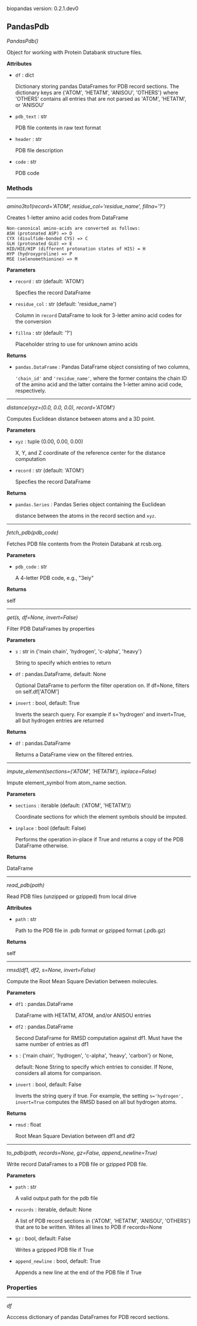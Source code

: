 biopandas version: 0.2.1.dev0
## PandasPdb

*PandasPdb()*

Object for working with Protein Databank structure files.

**Attributes**

- `df` : dict

    Dictionary storing pandas DataFrames for PDB record sections.
    The dictionary keys are {'ATOM', 'HETATM', 'ANISOU', 'OTHERS'}
    where 'OTHERS' contains all entries that are not parsed as
    'ATOM', 'HETATM', or 'ANISOU'


- `pdb_text` : str

    PDB file contents in raw text format


- `header` : str

    PDB file description


- `code` : str

    PDB code

### Methods

<hr>

*amino3to1(record='ATOM', residue_col='residue_name', fillna='?')*

Creates 1-letter amino acid codes from DataFrame

    Non-canonical amino-acids are converted as follows:
    ASH (protonated ASP) => D
    CYX (disulfide-bonded CYS) => C
    GLH (protonated GLU) => E
    HID/HIE/HIP (different protonation states of HIS) = H
    HYP (hydroxyproline) => P
    MSE (selenomethionine) => M

**Parameters**

- `record` : str (default: 'ATOM')

    Specfies the record DataFrame

- `residue_col` : str (default: 'residue_name')

    Column in `record` DataFrame to look for 3-letter amino acid
    codes for the conversion

- `fillna` : str (default: '?')

    Placeholder string to use for unknown amino acids

**Returns**

- `pandas.DataFrame` : Pandas DataFrame object consisting of two columns,

    `'chain_id'` and `'residue_name'`, where the former contains
    the chain ID of the amino acid and the latter
    contains the 1-letter amino acid code, respectively.

<hr>

*distance(xyz=(0.0, 0.0, 0.0), record='ATOM')*

Computes Euclidean distance between atoms and a 3D point.

**Parameters**

- `xyz` : tuple (0.00, 0.00, 0.00)

    X, Y, and Z coordinate of the reference center for the distance
    computation

- `record` : str (default: 'ATOM')

    Specfies the record DataFrame

**Returns**

- `pandas.Series` : Pandas Series object containing the Euclidean

    distance between the atoms in the record section and `xyz`.

<hr>

*fetch_pdb(pdb_code)*

Fetches PDB file contents from the Protein Databank at rcsb.org.

**Parameters**

- `pdb_code` : str

    A 4-letter PDB code, e.g., "3eiy"

**Returns**

self

<hr>

*get(s, df=None, invert=False)*

Filter PDB DataFrames by properties

**Parameters**

- `s` : str  in {'main chain', 'hydrogen', 'c-alpha', 'heavy'}

    String to specify which entries to return


- `df` : pandas.DataFrame, default: None

    Optional DataFrame to perform the filter operation on.
    If df=None, filters on self.df['ATOM']


- `invert` : bool, default: True

    Inverts the search query. For example if s='hydrogen' and
    invert=True, all but hydrogen entries are returned

**Returns**

- `df` : pandas.DataFrame

    Returns a DataFrame view on the filtered entries.

<hr>

*impute_element(sections=('ATOM', 'HETATM'), inplace=False)*

Impute element_symbol from atom_name section.

**Parameters**

- `sections` : iterable (default: ('ATOM', 'HETATM'))

    Coordinate sections for which the element symbols should be
    imputed.


- `inplace` : bool (default: False)

    Performs the operation in-place if True and returns a copy of the
    PDB DataFrame otherwise.

**Returns**

DataFrame

<hr>

*read_pdb(path)*

Read PDB files (unzipped or gzipped) from local drive

**Attributes**

- `path` : str

    Path to the PDB file in .pdb format or gzipped format (.pdb.gz)

**Returns**

self

<hr>

*rmsd(df1, df2, s=None, invert=False)*

Compute the Root Mean Square Deviation between molecules.

**Parameters**

- `df1` : pandas.DataFrame

    DataFrame with HETATM, ATOM, and/or ANISOU entries


- `df2` : pandas.DataFrame

    Second DataFrame for RMSD computation against df1. Must have the
    same number of entries as df1


- `s` : {'main chain', 'hydrogen', 'c-alpha', 'heavy', 'carbon'} or None,

    default: None
    String to specify which entries to consider. If None, considers
    all atoms for comparison.


- `invert` : bool, default: False

    Inverts the string query if true. For example, the setting
    `s='hydrogen', invert=True` computes the RMSD based on all
    but hydrogen atoms.

**Returns**

- `rmsd` : float

    Root Mean Square Deviation between df1 and df2

<hr>

*to_pdb(path, records=None, gz=False, append_newline=True)*

Write record DataFrames to a PDB file or gzipped PDB file.

**Parameters**

- `path` : str

    A valid output path for the pdb file


- `records` : iterable, default: None

    A list of PDB record sections in
    {'ATOM', 'HETATM', 'ANISOU', 'OTHERS'} that are to be written.
    Writes all lines to PDB if records=None


- `gz` : bool, default: False

    Writes a gzipped PDB file if True


- `append_newline` : bool, default: True

    Appends a new line at the end of the PDB file if True

### Properties

<hr>

*df*

Acccess dictionary of pandas DataFrames for PDB record sections.

